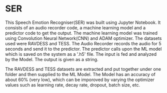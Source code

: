 # SER
This Speech Emotion Recogniser(SER) was built using Jupyter Notebook. 
It consists of an audio recorder code, a machine learning model and a predictor code to get the output.
The machine learning model was trained using Convolution Neural Network(CNN) and ADAM optimizer. The datasets used were RAVDESS and TESS.
The Audio Recorder records the audio for 5 seconds and send it to the predictor. 
The predictor calls upon the ML model which is saved on the system as a '.h5' file. 
The input is fed and analyzed by the Model.
The output is given as a string. 

The RAVDESS and TESS datasets are extracted and put together under one folder and then supplied to the ML Model.
The Model has an accuracy of about 60% (very low), which can be imporoved by varying the optimizer values such as learning rate, decay rate, dropout, batch size, etc.
